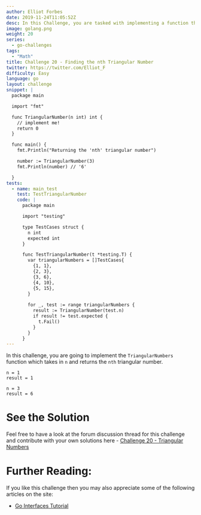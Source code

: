 ```yaml
---
author: Elliot Forbes
date: 2019-11-24T11:05:52Z
desc: In this Challenge, you are tasked with implementing a function that will correctly return the 'nth' triangular number in Go!
image: golang.png
weight: 20
series:
  - go-challenges
tags:
  - "Math"
title: Challenge 20 - Finding the nth Triangular Number 
twitter: https://twitter.com/Elliot_F
difficulty: Easy
language: go
layout: challenge
snippet: |
  package main

  import "fmt"

  func TriangularNumber(n int) int {
    // implement me!
    return 0
  }

  func main() {
    fmt.Println("Returning the 'nth' triangular number")

    number := TriangularNumber(3)
    fmt.Println(number) // '6'

  }
tests: 
  - name: main_test
    test: TestTriangularNumber
    code: |
      package main

      import "testing"

      type TestCases struct {
        n int
        expected int
      }

      func TestTriangularNumber(t *testing.T) {
        var triangularNumbers = []TestCases{
          {1, 1},
          {2, 3},
          {3, 6},
          {4, 10},
          {5, 15},
        }
        
        for _, test := range triangularNumbers {
          result := TriangularNumber(test.n)
          if result != test.expected {
            t.Fail()
          }
        }
      }
---
```


In this challenge, you are going to implement the `TriangularNumbers` function which takes in `n` and returns the `nth` triangular number.

```output
n = 1
result = 1

n = 3
result = 6
```

# See the Solution

Feel free to have a look at the forum discussion thread for this challenge and contribute with your own solutions here - [Challenge 20 - Triangular Numbers](https://discuss.tutorialedge.net/t/challenge-20-triangular-numbers/55) 

# Further Reading:

If you like this challenge then you may also appreciate some of the following articles on the site:

* [Go Interfaces Tutorial](/golang/go-interfaces-tutorial/)